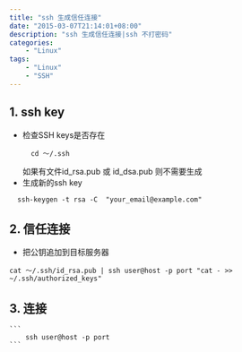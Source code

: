```yaml
---
title: "ssh 生成信任连接"
date: "2015-03-07T21:14:01+08:00"
description: "ssh 生成信任连接|ssh 不打密码"
categories:
    - "Linux"
tags:
    - "Linux"
    - "SSH"
---
```


## 1. ssh key

- 检查SSH keys是否存在
  ```
    cd ～/.ssh
  ```
  如果有文件id_rsa.pub 或 id_dsa.pub
  则不需要生成
-  生成新的ssh key
  ```
    ssh-keygen -t rsa -C  "your_email@example.com"
  ```
## 2. 信任连接
 -  把公钥追加到目标服务器
   ```
   cat ～/.ssh/id_rsa.pub | ssh user@host -p port "cat - >> ~/.ssh/authorized_keys"
   ```
## 3. 连接
    ``` 
        ssh user@host -p port
    ```
